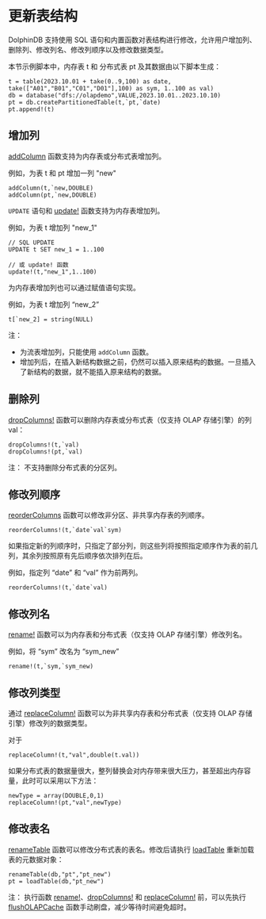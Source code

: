 # 更新表结构

DolphinDB 支持使用 SQL 语句和内置函数对表结构进行修改，允许用户增加列、删除列、修改列名、修改列顺序以及修改数据类型。

本节示例脚本中，内存表 t 和 分布式表 pt 及其数据由以下脚本生成：

```
t = table(2023.10.01 + take(0..9,100) as date, take(["A01","B01","C01","D01"],100) as sym, 1..100 as val)
db = database("dfs://olapdemo",VALUE,2023.10.01..2023.10.10)
pt = db.createPartitionedTable(t,`pt,`date)
pt.append!(t)
```

## 增加列

[addColumn](../funcs/a/addColumn.md) 函数支持为内存表或分布式表增加列。

例如，为表 t 和 pt 增加一列 "new"

```
addColumn(t,`new,DOUBLE)
addColumn(pt,`new,DOUBLE)
```

`UPDATE` 语句和 [update!](../funcs/u/update_.md)
函数支持为内存表增加列。

例如，为表 t 增加列 "new\_1"

```
// SQL UPDATE
UPDATE t SET new_1 = 1..100

// 或 update! 函数
update!(t,"new_1",1..100)
```

为内存表增加列也可以通过赋值语句实现。

例如，为表 t 增加列 “new\_2”

```
t[`new_2] = string(NULL)
```

注：

* 为流表增加列，只能使用 `addColumn` 函数。
* 增加列后，在插入新结构数据之前，仍然可以插入原来结构的数据。一旦插入了新结构的数据，就不能插入原来结构的数据。

## 删除列

[dropColumns!](../funcs/d/dropColumns_.md) 函数可以删除内存表或分布式表（仅支持 OLAP
存储引擎）的列 val：

```
dropColumns!(t,`val)
dropColumns!(pt,`val)
```

注： 不支持删除分布式表的分区列。

## 修改列顺序

[reorderColumns](../funcs/r/reorderColumns_.md)
函数可以修改非分区、非共享内存表的列顺序。

```
reorderColumns!(t,`date`val`sym)
```

如果指定新的列顺序时，只指定了部分列，则这些列将按照指定顺序作为表的前几列，其余列按照原有先后顺序依次排列在后。

例如，指定列 “date” 和 “val” 作为前两列。

```
reorderColumns!(t,`date`val)
```

## 修改列名

[rename!](../funcs/r/rename_.md) 函数可以为内存表和分布式表（仅支持 OLAP
存储引擎）修改列名。

例如，将 “sym” 改名为 “sym\_new”

```
rename!(t,`sym,`sym_new)
```

## 修改列类型

通过 [replaceColumn!](../funcs/r/replaceColumn_.md)
函数可以为非共享内存表和分布式表（仅支持 OLAP 存储引擎）修改列的数据类型。

对于

```
replaceColumn!(t,"val",double(t.val))
```

如果分布式表的数据量很大，整列替换会对内存带来很大压力，甚至超出内存容量，此时可以采用以下方法：

```
newType = array(DOUBLE,0,1)
replaceColumn!(pt,"val",newType)
```

## 修改表名

[renameTable](../funcs/r/renameTable.md) 函数可以修改分布式表的表名。修改后请执行
[loadTable](../funcs/l/loadTable.md) 重新加载表的元数据对象：

```
renameTable(db,"pt","pt_new")
pt = loadTable(db,"pt_new")
```

注： 执行函数 [rename!](../funcs/r/rename_.md)、[dropColumns!](../funcs/d/dropColumns_.md) 和
[replaceColumn!](../funcs/r/replaceColumn_.md) 前，可以先执行 [flushOLAPCache](../funcs/f/flushOLAPCache.md)
函数手动刷盘，减少等待时间避免超时。

